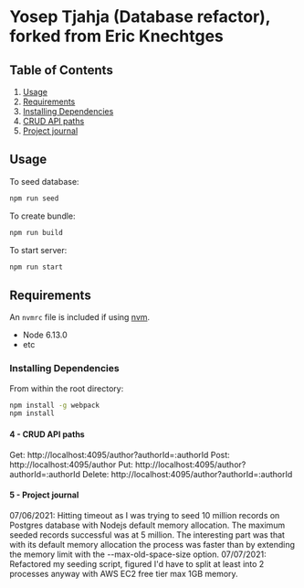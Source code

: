 # Yosep Tjahja (Database refactor), forked from Eric Knechtges

## Table of Contents

1. [Usage](#Usage)
2. [Requirements](#requirements)
3. [Installing Dependencies](#development)
4. [CRUD API paths](#crudpaths)
5. [Project journal](#projectjournal)

## Usage

To seed database:

```sh
npm run seed
```

To create bundle:

```sh
npm run build
```

To start server:

```sh
npm run start
```

## Requirements

An `nvmrc` file is included if using [nvm](https://github.com/creationix/nvm).

- Node 6.13.0
- etc

### Installing Dependencies

From within the root directory:

```sh
npm install -g webpack
npm install
```

#### 4 - CRUD API paths

Get: http://localhost:4095/author?authorId=:authorId
Post: http://localhost:4095/author
Put: http://localhost:4095/author?authorId=:authorId
Delete: http://localhost:4095/author?authorId=:authorId

#### 5 - Project journal
07/06/2021: Hitting timeout as I was trying to seed 10 million records on Postgres database with Nodejs default memory allocation.
            The maximum seeded records successful was at 5 million. The interesting part was that with its default memory allocation the process
            was faster than by extending the memory limit with the --max-old-space-size option.
07/07/2021: Refactored my seeding script, figured I'd have to split at least into 2 processes anyway with AWS EC2 free tier max 1GB memory.
            